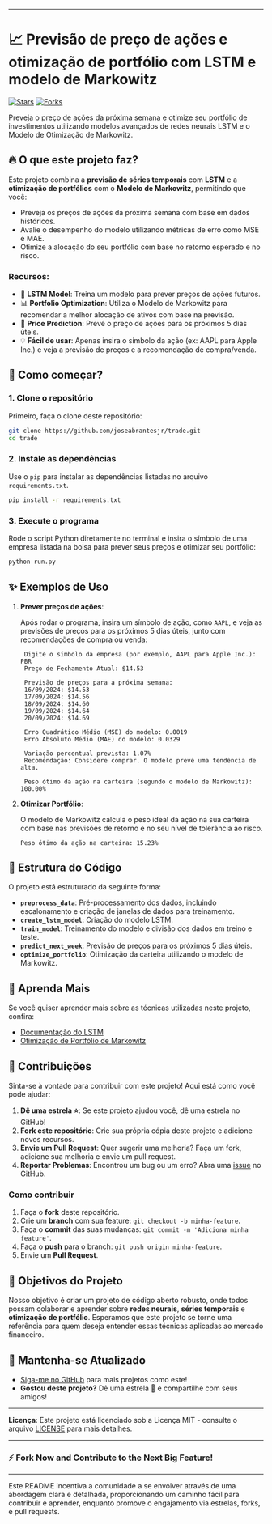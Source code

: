 
---

# 📈 Previsão de preço de ações e otimização de portfólio com LSTM e modelo de Markowitz

[![Stars](https://img.shields.io/github/stars/seu_usuario/seu_repositorio.svg?style=social)](https://github.com/seu_usuario/seu_repositorio/stargazers)
[![Forks](https://img.shields.io/github/forks/seu_usuario/seu_repositorio.svg?style=social)](https://github.com/seu_usuario/seu_repositorio/network/members)

Preveja o preço de ações da próxima semana e otimize seu portfólio de investimentos utilizando modelos avançados de redes neurais LSTM e o Modelo de Otimização de Markowitz.

## 🔥 O que este projeto faz?

Este projeto combina a **previsão de séries temporais** com **LSTM** e a **otimização de portfólios** com o **Modelo de Markowitz**, permitindo que você:

- Preveja os preços de ações da próxima semana com base em dados históricos.
- Avalie o desempenho do modelo utilizando métricas de erro como MSE e MAE.
- Otimize a alocação do seu portfólio com base no retorno esperado e no risco.

### Recursos:

- 🚀 **LSTM Model**: Treina um modelo para prever preços de ações futuros.
- 📊 **Portfolio Optimization**: Utiliza o Modelo de Markowitz para recomendar a melhor alocação de ativos com base na previsão.
- 🔮 **Price Prediction**: Prevê o preço de ações para os próximos 5 dias úteis.
- 💡 **Fácil de usar**: Apenas insira o símbolo da ação (ex: AAPL para Apple Inc.) e veja a previsão de preços e a recomendação de compra/venda.

## 🚀 Como começar?

### 1. Clone o repositório

Primeiro, faça o clone deste repositório:

```bash
git clone https://github.com/joseabrantesjr/trade.git
cd trade
```

### 2. Instale as dependências

Use o `pip` para instalar as dependências listadas no arquivo `requirements.txt`.

```bash
pip install -r requirements.txt
```

### 3. Execute o programa

Rode o script Python diretamente no terminal e insira o símbolo de uma empresa listada na bolsa para prever seus preços e otimizar seu portfólio:

```bash
python run.py
```

## ✨ Exemplos de Uso

1. **Prever preços de ações**:

   Após rodar o programa, insira um símbolo de ação, como `AAPL`, e veja as previsões de preços para os próximos 5 dias úteis, junto com recomendações de compra ou venda:

   ```
    Digite o símbolo da empresa (por exemplo, AAPL para Apple Inc.): PBR
    Preço de Fechamento Atual: $14.53

    Previsão de preços para a próxima semana:
    16/09/2024: $14.53
    17/09/2024: $14.56
    18/09/2024: $14.60
    19/09/2024: $14.64
    20/09/2024: $14.69

    Erro Quadrático Médio (MSE) do modelo: 0.0019
    Erro Absoluto Médio (MAE) do modelo: 0.0329

    Variação percentual prevista: 1.07%
    Recomendação: Considere comprar. O modelo prevê uma tendência de alta.

    Peso ótimo da ação na carteira (segundo o modelo de Markowitz): 100.00%

   ```

2. **Otimizar Portfólio**:

   O modelo de Markowitz calcula o peso ideal da ação na sua carteira com base nas previsões de retorno e no seu nível de tolerância ao risco.

   ```
   Peso ótimo da ação na carteira: 15.23%
   ```

## 📄 Estrutura do Código

O projeto está estruturado da seguinte forma:

- **`preprocess_data`**: Pré-processamento dos dados, incluindo escalonamento e criação de janelas de dados para treinamento.
- **`create_lstm_model`**: Criação do modelo LSTM.
- **`train_model`**: Treinamento do modelo e divisão dos dados em treino e teste.
- **`predict_next_week`**: Previsão de preços para os próximos 5 dias úteis.
- **`optimize_portfolio`**: Otimização da carteira utilizando o modelo de Markowitz.

## 🧠 Aprenda Mais

Se você quiser aprender mais sobre as técnicas utilizadas neste projeto, confira:

- [Documentação do LSTM](https://en.wikipedia.org/wiki/Long_short-term_memory)
- [Otimização de Portfólio de Markowitz](https://en.wikipedia.org/wiki/Modern_portfolio_theory)

## 🤝 Contribuições

Sinta-se à vontade para contribuir com este projeto! Aqui está como você pode ajudar:

1. **Dê uma estrela ⭐**: Se este projeto ajudou você, dê uma estrela no GitHub!
2. **Fork este repositório**: Crie sua própria cópia deste projeto e adicione novos recursos.
3. **Envie um Pull Request**: Quer sugerir uma melhoria? Faça um fork, adicione sua melhoria e envie um pull request.
4. **Reportar Problemas**: Encontrou um bug ou um erro? Abra uma [issue](https://github.com/seu_usuario/seu_repositorio/issues) no GitHub.

### Como contribuir

1. Faça o **fork** deste repositório.
2. Crie um **branch** com sua feature: `git checkout -b minha-feature`.
3. Faça o **commit** das suas mudanças: `git commit -m 'Adiciona minha feature'`.
4. Faça o **push** para o branch: `git push origin minha-feature`.
5. Envie um **Pull Request**.

## 🎯 Objetivos do Projeto

Nosso objetivo é criar um projeto de código aberto robusto, onde todos possam colaborar e aprender sobre **redes neurais**, **séries temporais** e **otimização de portfólio**. Esperamos que este projeto se torne uma referência para quem deseja entender essas técnicas aplicadas ao mercado financeiro.

## 🌟 Mantenha-se Atualizado

- [Siga-me no GitHub](https://github.com/seu_usuario) para mais projetos como este!
- **Gostou deste projeto?** Dê uma estrela 🌟 e compartilhe com seus amigos!

---

**Licença**: Este projeto está licenciado sob a Licença MIT - consulte o arquivo [LICENSE](LICENSE) para mais detalhes.

---

### ⚡ Fork Now and Contribute to the Next Big Feature!
---

Este README incentiva a comunidade a se envolver através de uma abordagem clara e detalhada, proporcionando um caminho fácil para contribuir e aprender, enquanto promove o engajamento via estrelas, forks, e pull requests.